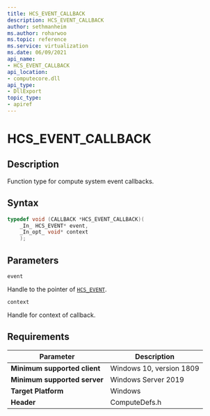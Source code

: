 ```yaml
---
title: HCS_EVENT_CALLBACK
description: HCS_EVENT_CALLBACK
author: sethmanheim
ms.author: roharwoo
ms.topic: reference
ms.service: virtualization
ms.date: 06/09/2021
api_name:
- HCS_EVENT_CALLBACK
api_location:
- computecore.dll
api_type:
- DllExport
topic_type: 
- apiref
---
```

# HCS_EVENT_CALLBACK

## Description

Function type for compute system event callbacks.

## Syntax

```cpp
typedef void (CALLBACK *HCS_EVENT_CALLBACK)(
    _In_ HCS_EVENT* event,
    _In_opt_ void* context
    );
```

## Parameters

`event`

Handle to the pointer of [`HCS_EVENT`](./HCS_EVENT.md).

`context`

Handle for context of callback.

## Requirements

|Parameter|Description|
|---|---|
| **Minimum supported client** | Windows 10, version 1809 |
| **Minimum supported server** | Windows Server 2019 |
| **Target Platform** | Windows |
| **Header** | ComputeDefs.h |
